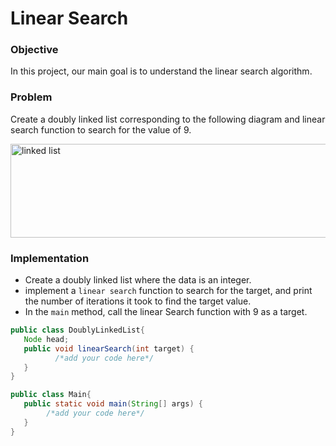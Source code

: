# Linear Search

### Objective
In this project, our main goal is to understand the linear search algorithm.


### Problem
Create a doubly linked list corresponding to the following diagram and linear search function to search for the value of 9.
                                                           
<img width="1000" height="150" alt="linked list" src="https://github.com/SAFCSP-Team/linear-search/blob/main/Image/search-project.jpg">

### Implementation
* Create a doubly linked list where the data is an integer.
* implement a `linear search` function to search for the target, and  print the number of iterations it took to find the target value.
* In the `main` method, call the linear Search function with 9 as a target.
                                           
```java
public class DoublyLinkedList{
   Node head;
   public void linearSearch(int target) {
          /*add your code here*/
   }
}
```
```java
public class Main{
   public static void main(String[] args) {
        /*add your code here*/
   }
}

```
